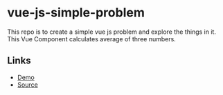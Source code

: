 # vue-js-simple-problem
This repo is to create a simple vue js problem and explore the things in it.
This Vue Component calculates average of three numbers.

## Links

- [Demo](https://karanamvijaykumar.github.io/vue-js-simple-problem/)
- [Source](https://github.com/KaranamVijayKumar/vue-js-simple-problem)